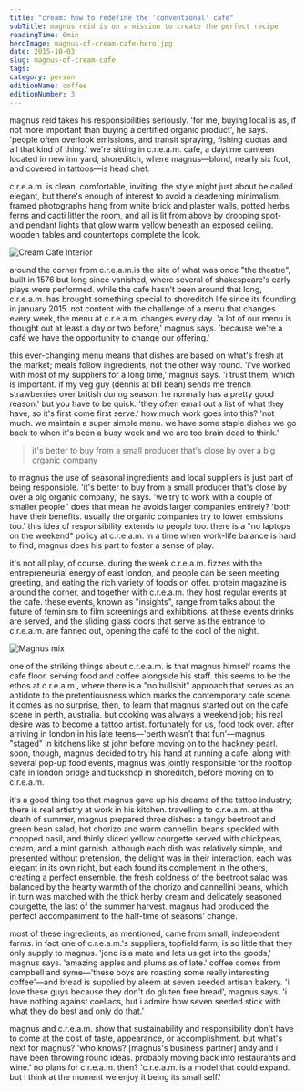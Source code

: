 ```yaml
---
title: "cream: how to redefine the 'conventional' café"
subTitle: magnus reid is on a mission to create the perfect recipe
readingTime: 6min
heroImage: magnus-of-cream-cafe-hero.jpg
date: 2015-10-03
slug: magnus-of-cream-cafe
tags:
category: person
editionName: coffee
editionNumber: 3
---
```


magnus reid takes his responsibilities seriously. 'for me, buying local is as, if not more important than buying a certified organic product', he says. 'people often overlook emissions, and transit spraying, fishing quotas and all that kind of thing.' we're sitting in c.r.e.a.m. cafe, a daytime canteen located in new inn yard, shoreditch, where magnus—blond, nearly six foot, and covered in tattoos—is head chef.

c.r.e.a.m. is clean, comfortable, inviting. the style might just about be called elegant, but there's enough of interest to avoid a deadening minimalism. framed photographs hang from white brick and plaster walls, potted herbs, ferns and cacti litter the room, and all is lit from above by drooping spot- and pendant lights that glow warm yellow beneath an exposed ceiling. wooden tables and countertops complete the look.

![Cream Cafe Interior](cream-cafe-interion.jpg)

around the corner from c.r.e.a.m.is the site of what was once "the theatre", built in 1576 but long since vanished, where several of shakespeare's early plays were performed. while the cafe hasn't been around that long, c.r.e.a.m. has brought something special to shoreditch life since its founding in january 2015. not content with the challenge of a menu that changes every week, the menu at c.r.e.a.m. changes every day. 'a lot of our menu is thought out at least a day or two before,' magnus says. 'because we're a café we have the opportunity to change our offering.'

this ever-changing menu means that dishes are based on what's fresh at the market; meals follow ingredients, not the other way round. 'i've worked with most of my suppliers for a long time,' magnus says. 'i trust them, which is important. if my veg guy (dennis at bill bean) sends me french strawberries over british during season, he normally has a pretty good reason.' but you have to be quick. 'they often email out a list of what they have, so it's first come first serve.' how much work goes into this? 'not much. we maintain a super simple menu. we have some staple dishes we go back to when it's been a busy week and we are too brain dead to think.'

>it's better to buy from a small producer that's close by over a big organic company

to magnus the use of seasonal ingredients and local suppliers is just part of being responsible. 'it's better to buy from a small producer that's close by over a big organic company,' he says. 'we try to work with a couple of smaller people.' does that mean he avoids larger companies entirely? 'both have their benefits. usually the organic companies try to lower emissions too.' this idea of responsibility extends to people too. there is a "no laptops on the weekend" policy at c.r.e.a.m. in a time when work-life balance is hard to find, magnus does his part to foster a sense of play.

it's not all play, of course. during the week c.r.e.a.m. fizzes with the entrepreneurial energy of east london, and people can be seen meeting, greeting, and eating the rich variety of foods on offer. protein magazine is around the corner, and together with c.r.e.a.m. they host regular events at the cafe. these events, known as "insights", range from talks about the future of feminism to film screenings and exhibitions. at these events drinks are served, and the sliding glass doors that serve as the entrance to c.r.e.a.m. are fanned out, opening the café to the cool of the night.

![Magnus mix](magnus-mix.jpg)

one of the striking things about c.r.e.a.m. is that magnus himself roams the cafe floor, serving food and coffee alongside his staff. this seems to be the ethos at c.r.e.a.m., where there is a "no bullshit" approach that serves as an antidote to the pretentiousness which marks the contemporary cafe scene. it comes as no surprise, then, to learn that magnus started out on the cafe scene in perth, australia. but cooking was always a weekend job; his real desire was to become a tattoo artist. fortunately for us, food took over. after arriving in london in his late teens—'perth wasn't that fun'—magnus "staged" in kitchens like st john before moving on to the hackney pearl. soon, though, magnus decided to try his hand at running a cafe. along with several pop-up food events, magnus was jointly responsible for the rooftop cafe in london bridge and tuckshop in shoreditch, before moving on to c.r.e.a.m.

it's a good thing too that magnus gave up his dreams of the tattoo industry; there is real artistry at work in his kitchen. travelling to c.r.e.a.m. at the death of summer, magnus prepared three dishes: a tangy beetroot and green bean salad, hot chorizo and warm cannellini beans speckled with chopped basil, and thinly sliced yellow courgette served with chickpeas, cream, and a mint garnish. although each dish was relatively simple, and presented without pretension, the delight was in their interaction. each was elegant in its own right, but each found its complement in the others, creating a perfect ensemble. the fresh coldness of the beetroot salad was balanced by the hearty warmth of the chorizo and cannellini beans, which in turn was matched with the thick herby cream and delicately seasoned courgette, the last of the summer harvest. magnus had produced the perfect accompaniment to the half-time of seasons' change.

most of these ingredients, as mentioned, came from small, independent farms. in fact one of c.r.e.a.m.'s suppliers, topfield farm, is so little that they only supply to magnus. 'jono is a mate and lets us get into the goods,' magnus says. 'amazing apples and plums as of late.' coffee comes from campbell and syme—'these boys are roasting some really interesting coffee'—and bread is supplied by aleem at seven seeded artisan bakery. 'i love these guys because they don't do gluten free bread', magnus says. 'i have nothing against coeliacs, but i admire how seven seeded stick with what they do best and only do that.'

magnus and c.r.e.a.m. show that sustainability and responsibility don't have to come at the cost of taste, appearance, or accomplishment. but what's next for magnus? 'who knows? [magnus's business partner] andy and i have been throwing round ideas. probably moving back into restaurants and wine.' no plans for c.r.e.a.m. then? 'c.r.e.a.m. is a model that could expand. but i think at the moment we enjoy it being its small self.'
